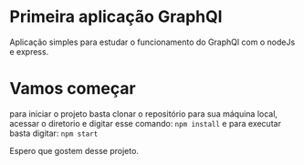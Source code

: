 # Primeira aplicação GraphQl
Aplicação simples para estudar o funcionamento do GraphQl com o nodeJs e express.   

# Vamos começar
para iniciar o projeto basta clonar o repositório para sua máquina local, acessar o diretorio e digitar esse comando:
```npm install```
e para executar basta digitar:
```npm start```

Espero que gostem desse projeto.